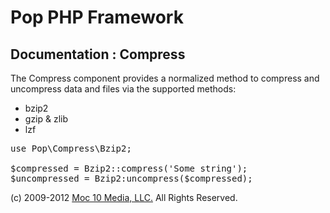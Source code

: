Pop PHP Framework
=================

Documentation : Compress
------------------------

The Compress component provides a normalized method to compress and uncompress data and files via the supported methods:

* bzip2
* gzip &amp; zlib
* lzf

<pre>
use Pop\Compress\Bzip2;

$compressed = Bzip2::compress('Some string');
$uncompressed = Bzip2:uncompress($compressed);
</pre>

(c) 2009-2012 [Moc 10 Media, LLC.](http://www.moc10media.com) All Rights Reserved.
